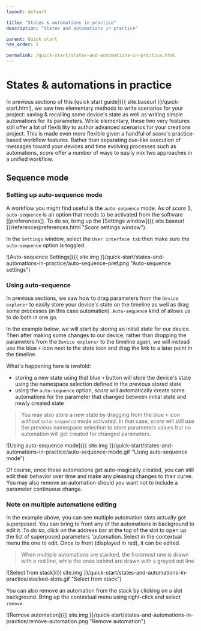 ```yaml
---
layout: default

title: "States & automations in practice"
description: "States and automations in practice"

parent: Quick start
nav_order: 5

permalink: /quick-start/states-and-automations-in-practice.html
---
```

# States & automations in practice

In previous sections of this [quick start guide]({{ site.baseurl }}/quick-start.html), we saw two elementary methods to write scenarios for your project: saving & recalling some device's state as well as writing simple automations for its parameters. While elementary, these two very features still offer a lot of flexibility to author advanced scenarios for your creations project. This is made even more flexible given a handful of *score*'s practice-based workflow features. Rather than separating cue-like execution of messages toward your devices and time evolving processes such as automations, *score* offer a number of ways to easily mix two approaches in a unified workflow.

<!-- ## Combining states and automations -->

## Sequence mode

### Setting up auto-sequence mode
A workflow you might find useful is the `auto-sequence` mode. As of *score* 3, `auto-sequence` is an option that needs to be activated from the software [[preferences]]. To do so, bring up the [Settings window]({{ site.baseurl }}/reference/preferences.html "*Score* settings window").

In the `Settings` window, select the `User interface tab` then make sure the `auto-sequence` option is toggled.


![Auto-sequence Settings]({{ site.img }}/quick-start/states-and-automations-in-practice/auto-sequence-pref.png "Auto-sequence settings")

### Using auto-sequence

In previous sections, we saw how to drag parameters from the `Device explorer` to easily store your device's state on the timeline as well as drag some processes (in this case automation). `Auto-sequence` kind of allows us to do both in one go.

In the example below, we will start by storing an initial state for our device. Then after making some changes to our device, rather than dropping the parameters from the `Device explorer` to the timeline again, we will instead use the blue `+` icon next to the state icon and drag the link to a later point in the timeline.

What's happening here is twofold:
* storing a new state using that blue `+` button will store the device's state using the namespace selection defined in the previous stored state
* using the `auto-sequence` option, *score* will automatically create some automations for the parameter that changed between initial state and newly created state

> You may also store a new state by dragging from the blue `+` icon *without* `auto-sequence` mode activated. In that case, *score* will still use the previous namespace selection to store parameters values but no automation will get created for changed parameters.

![Using auto-sequence mode]({{ site.img }}/quick-start/states-and-automations-in-practice/auto-sequence-mode.gif "Using auto-sequence mode")

Of course, once these automations get auto-magically created, you can still edit their behavior over time and make any pleasing changes to their curve. You may also remove an automation should you want not to include a parameter continuous change.

### Note on multiple automations editing

In the example above, you can see multiple automation slots actually got superposed. You can bring to front any of the automations in background to edit it. To do so, click on the address bar at the top of the slot to open up the list of superposed parameters 'automation. Select in the contextual menu the one to edit. Once to front (displayed in red), it can be edited.

> When multiple automations are stacked, the frontmost one is drawn with a red line, while the ones behind are drawn with a greyed out line

![Select from stack]({{ site.img }}/quick-start/states-and-automations-in-practice/stacked-slots.gif "Select from stack")

You can also remove an automation from the stack by clicking on a slot background. Bring up the contextual menu using right-click and select `remove`.

![Remove automation]({{ site.img }}/quick-start/states-and-automations-in-practice/remove-automation.png "Remove automation")

